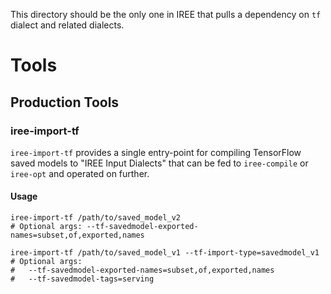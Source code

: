 This directory should be the only one in IREE that pulls a dependency on `tf`
dialect and related dialects.

# Tools

## Production Tools

### iree-import-tf

`iree-import-tf` provides a single entry-point for compiling TensorFlow saved
models to "IREE Input Dialects" that can be fed to `iree-compile` or
`iree-opt` and operated on further.

#### Usage

```shell
iree-import-tf /path/to/saved_model_v2
# Optional args: --tf-savedmodel-exported-names=subset,of,exported,names

iree-import-tf /path/to/saved_model_v1 --tf-import-type=savedmodel_v1
# Optional args:
#   --tf-savedmodel-exported-names=subset,of,exported,names
#   --tf-savedmodel-tags=serving
```
